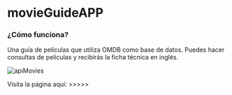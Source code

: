 # movieGuideAPP

### ¿Cómo funciona?
Una guía de películas que utiliza OMDB como base de datos. Puedes hacer consultas de peliculas y recibirás la ficha técnica en inglés.


![apiMovies](https://user-images.githubusercontent.com/99737640/192048498-32703969-298d-4eed-b693-426b757ee7f7.png)


Visita la página aquí: >>>>>

